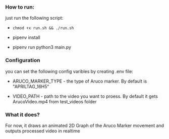 ### How to run:

just run the following script:
* `chmod +x run.sh && ./run.sh`

* pipenv install
* pipenv run python3 main.py

### Configuration
you can set the following config varibles by creating .env file:


* ARUCO_MARKER_TYPE - the type of Aruco marker. By default is "APRILTAG_16H5"

* VIDEO_PATH - path to the video you want to proess. By default it gets ArucoVideo.mp4 from test_videos folder


### What it does?

For now, it draws an animated 2D Graph of the Aruco Marker movement and outputs processed video in realtime

<img src="https://github.com/ge6rgii/aruco_marker_detector/blob/main/test_videos/screenshot.png" width=5s00px>